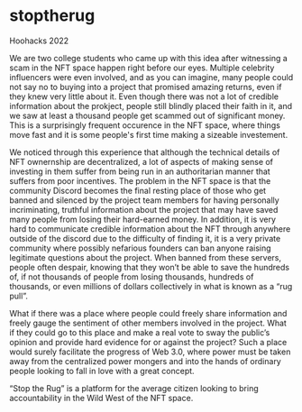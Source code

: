 # stoptherug
Hoohacks 2022

We are two college students who came up with this idea after witnessing a scam in the NFT space happen right before our eyes. Multiple celebrity influencers were even involved, and as you can imagine, many people could not say no to buying into a project that promised amazing returns, even if they knew very little about it. Even though there was not a lot of credible information about the prokject, people still blindly placed their faith in it, and we saw at least a thousand people get scammed out of significant money. This is a surprisingly frequent occurence in the NFT space, where things move fast and it is some people's first time making a sizeable investement.

We noticed through this experience that although the technical details of NFT ownernship are decentralized, a lot of aspects of making sense of investing in them suffer from being run in an authoritarian manner that suffers from poor incentives. The problem in the NFT space is that the community Discord becomes the final resting place of those who get banned and silenced by the project team members for having personally incriminating, truthful information about the project that may have saved many people from losing their hard-earned money. In addition, it is very hard to communicate credible information about the NFT through anywhere outside of the discord due to the difficulty of finding it, it is a very private community where possibly nefarious founders can ban anyone raising legitimate questions about the project. When banned from these servers, people often despair, knowing that they won’t be able to save the hundreds of, if not thousands of people from losing thousands, hundreds of thousands, or even millions of dollars collectively in what is known as a “rug pull”. 

What if there was a place where people could freely share information and freely gauge the sentiment of other members involved in the project. What if they could go to this place and make a real vote to sway the public’s opinion and provide hard evidence for or against the project? Such a place would surely facilitate the progress of Web 3.0, where power must be taken away from the centralized power mongers and into the hands of ordinary people looking to fall in love with a great concept.

“Stop the Rug” is a platform for the average citizen looking to bring accountability in the Wild West of the NFT space.
